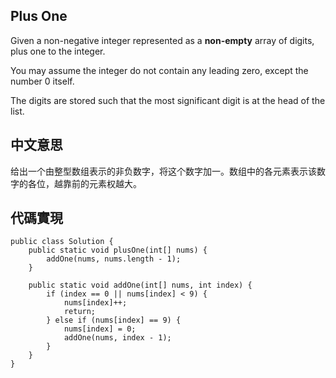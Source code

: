 ## Plus One

Given a non-negative integer represented as a **non-empty** array of digits, plus one to the integer.

You may assume the integer do not contain any leading zero, except the number 0 itself.

The digits are stored such that the most significant digit is at the head of the list.

## 中文意思

给出一个由整型数组表示的非负数字，将这个数字加一。数组中的各元素表示该数字的各位，越靠前的元素权越大。

## 代碼實現

```
public class Solution {	
    public static void plusOne(int[] nums) {
        addOne(nums, nums.length - 1);
    }

    public static void addOne(int[] nums, int index) {
        if (index == 0 || nums[index] < 9) {
            nums[index]++;
            return;
        } else if (nums[index] == 9) {
            nums[index] = 0;
            addOne(nums, index - 1);
        }
    }
}
```
